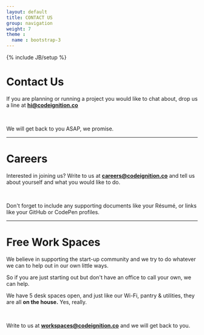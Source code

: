 ```yaml
---
layout: default
title: CONTACT US
group: navigation
weight: 7
theme :
  name : bootstrap-3
---
```

{% include JB/setup %}

<h1>Contact Us</h1>
<div class="content-block">
  <div class="text">
    <p>If you are planning or running a project you would like to chat about, drop us a line at <b><a href="mailto:hi@codeignition.co">hi@codeignition.co</a></b></p>
    <br/>
    <p>We will get back to you ASAP, we promise.</p>
  </div>
</div>
<hr/>
<h1 class="purple">Careers</h1>
<div class="content-block">
  <p class="text">
    <p>Interested in joining us? Write to us at <b><a href="mailto:careers@codeignition.co">careers@codeignition.co</a></b>
    and tell us about yourself and what you would like to do.</p>
    <br/>
    <p>Don't forget to include any supporting documents like your Résumé, or links like your GitHub or CodePen profiles.</p>
  </p>
</div>
<hr/>
<h1 class="purple">Free Work Spaces</h1>
<div class="content-block">
  <p class="text">
    <p>We believe in supporting the start-up community and we try to do whatever we can to help out in our own little ways.<p>
    <p>So if you are just starting out but don't have an office to call your own, we can help.</p>
    <p>We have 5 desk spaces open, and just like our Wi-Fi, pantry & utilities, they are all <b>on the house.</b> Yes, really.</p>
    <br/>
    <p>Write to us at <b><a href="mailto:workspaces@codeignition.co">workspaces@codeignition.co</a></b> and we will get back to you.</p>
    <br/>
  </p>
</div>

